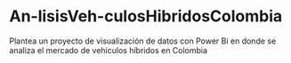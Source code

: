 # An-lisisVeh-culosHibridosColombia
Plantea un proyecto de visualización de datos con Power Bi en donde se analiza el mercado de vehículos híbridos en Colombia
